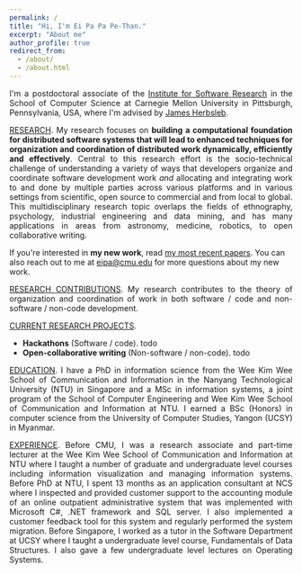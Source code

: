 ```yaml
---
permalink: /
title: "Hi, I'm Ei Pa Pa Pe-Than."
excerpt: "About me"
author_profile: true
redirect_from:
  - /about/
  - /about.html
---
```

<p style="text-align: justify">I'm a postdoctoral associate of the <a href="https://www.isri.cmu.edu/">Institute for Software Research</a> in the School of Computer Science at Carnegie Mellon University in Pittsburgh, Pennsylvania, USA, where I'm advised by <a href="https://herbsleb.org/">James Herbsleb</a>.</p>

<p style="text-align: justify"><u>RESEARCH</u>. My research focuses on <b>building a computational foundation for distributed software systems that will lead to enhanced techniques for organization and coordination of distributed work dynamically, efficiently and effectively</b>. Central to this research effort is the socio-technical challenge of understanding a variety of ways that developers organize and coordinate software development work <i>and</i> allocating and integrating work to and done by multiple parties across various platforms and in various settings from scientific, open source to commercial and from local to global. This multidisciplinary research topic overlaps the fields of ethnography, psychology, industrial engineering and data mining, and has many applications in areas from astronomy, medicine, robotics, to open collaborative writing.</p>

<p>If you're interested in <b>my new work</b>, read <a href="https://eipapa.github.io/publications">my most recent papers</a>. You can also reach out to me at <a href="mailto:eipa@cmu.edu">eipa@cmu.edu</a> for more questions about my new work.</p>

<p style="text-align: justify"><u>RESEARCH CONTRIBUTIONS</u>. My research contributes to the theory of organization and coordination of work in both software / code and non-software / non-code development.</p>

<p style="text-align: justify"><u>CURRENT RESEARCH PROJECTS</u>.
<ul>
    <li><b>Hackathons</b> (Software / code). todo</li>
    <li><b>Open-collaborative writing</b> (Non-software / non-code). todo</li>
</ul>
</p>

<!--Most of my current work focuses on large scale coordination in software development work in time-bounded events known as <a href="https://eipapa.github.io/hackathon-planning-kit/hackathons/">hackathons</a>. Specifically, I'm working on the following three projects:-->
<!--<ul style="text-align: justify"><li><b>Hackathon planning kit</b>. Together with my collaborators, I am developing a <a href="https://alexandernolte.github.io/hackathon-planning-kit/index.html">hackathon planning kit</a> that will help organizers to configure their events in a way that fits their goals and purposes.</li>-->
<!--<li><b>TrackHack</b>. This project aims to trace the spread of code from GitHub hackahton projects listed on DevPost to investigate where the code comes from and where the code lives after the hackathon.</li>-->
<!--<li><b>Open collaborative writing with GitHub</b>. This project extracts and samples a collection of open-text projects from GitHub, and zoom into the two projects to identify the best practices for writing with GitHub and then develop processes to aid open collaborative writing.</li></ul></p>-->

<p style="text-align: justify"><u>EDUCATION</u>. I have a PhD in information science from the Wee Kim Wee School of Communication and Information in the Nanyang Technological University (NTU) in Singapore and a MSc in information systems, a joint program of the School of Computer Engineering and Wee Kim Wee School of Communication and Information at NTU. I earned a BSc (Honors) in computer science from the University of Computer Studies, Yangon (UCSY) in Myanmar.</p>

<p style="text-align: justify"><u>EXPERIENCE</u>. Before CMU, I was a research associate and part-time lecturer at the Wee Kim Wee School of Communication and Information at NTU where I taught a number of graduate and undergraduate level courses including information visualization and managing information systems. Before PhD at NTU, I spent 13 months as an application consultant at NCS where I inspected and provided customer support to the accounting module of an online outpatient administrative system that was implemented with Microsoft C#, .NET framework and SQL server. I also implemented a customer feedback tool for this system and regularly performed the system migration. Before Singapore, I worked as a tutor in the Software Department at UCSY where I taught a undergraduate level course, Fundamentals of Data Structures. I also gave a few undergraduate level lectures on Operating Systems.</p>

<!--<p style="text-align: justify"><u>NEW WORK</u>. If you're interested in <b>my new work</b>, read <a href="https://eipapa.github.io/publications">my most recent papers</a>. You can also reach out to me at <b>eipa@cmu.edu</b> for more questions about my new work.</p>-->